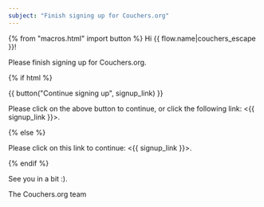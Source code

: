 ```yaml
---
subject: "Finish signing up for Couchers.org"
---
```


{% from "macros.html" import button %}
Hi {{ flow.name|couchers_escape }}!

Please finish signing up for Couchers.org.

{% if html %}

{{ button("Continue signing up", signup_link) }}

Please click on the above button to continue, or click the following link: <{{ signup_link }}>.

{% else %}

Please click on this link to continue: <{{ signup_link }}>.

{% endif %}

See you in a bit :).

The Couchers.org team
